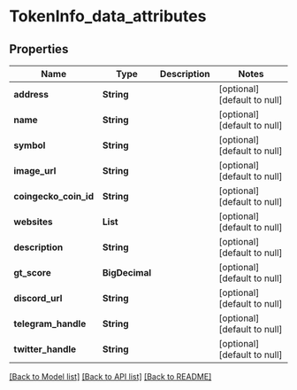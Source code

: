 # TokenInfo_data_attributes
## Properties

| Name | Type | Description | Notes |
|------------ | ------------- | ------------- | -------------|
| **address** | **String** |  | [optional] [default to null] |
| **name** | **String** |  | [optional] [default to null] |
| **symbol** | **String** |  | [optional] [default to null] |
| **image\_url** | **String** |  | [optional] [default to null] |
| **coingecko\_coin\_id** | **String** |  | [optional] [default to null] |
| **websites** | **List** |  | [optional] [default to null] |
| **description** | **String** |  | [optional] [default to null] |
| **gt\_score** | **BigDecimal** |  | [optional] [default to null] |
| **discord\_url** | **String** |  | [optional] [default to null] |
| **telegram\_handle** | **String** |  | [optional] [default to null] |
| **twitter\_handle** | **String** |  | [optional] [default to null] |

[[Back to Model list]](../README.md#documentation-for-models) [[Back to API list]](../README.md#documentation-for-api-endpoints) [[Back to README]](../README.md)

